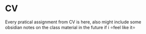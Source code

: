 # CV
Every pratical assignment from CV is here, also might include some obsidian notes on the class material in the future if i ⭐feel like it⭐
